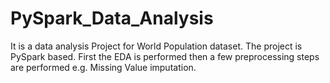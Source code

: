 # PySpark_Data_Analysis
It is a data analysis Project for World Population dataset. 
The project is PySpark based. 
First the EDA is performed then a few preprocessing steps are performed e.g. Missing Value imputation.
